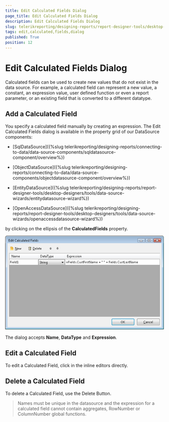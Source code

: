 ```yaml
---
title: Edit Calculated Fields Dialog
page_title: Edit Calculated Fields Dialog 
description: Edit Calculated Fields Dialog
slug: telerikreporting/designing-reports/report-designer-tools/desktop-designers/tools/edit-calculated-fields-dialog
tags: edit,calculated,fields,dialog
published: True
position: 12
---
```


# Edit Calculated Fields Dialog

Calculated fields can be used to create new values that do not exist in the data source. For example, a calculated field can represent a new value, a constant, an expression value, user defined function or even a report parameter, or an existing field that is converted to a different datatype.

## Add a Calculated Field

You specify a calculated field manually by creating an expression. The Edit Calculated Fields dialog is available in the property grid of our DataSource components: 

* [SqlDataSource]({%slug telerikreporting/designing-reports/connecting-to-data/data-source-components/sqldatasource-component/overview%})

* [ObjectDataSource]({%slug telerikreporting/designing-reports/connecting-to-data/data-source-components/objectdatasource-component/overview%})

* [EntityDataSource]({%slug telerikreporting/designing-reports/report-designer-tools/desktop-designers/tools/data-source-wizards/entitydatasource-wizard%})

* [OpenAccessDataSource]({%slug telerikreporting/designing-reports/report-designer-tools/desktop-designers/tools/data-source-wizards/openaccessdatasource-wizard%})

by clicking on the ellipsis of the __CalculatedFields__ property. 

  ![](images/CalculatedFields.png)

The dialog accepts __Name__, __DataType__ and __Expression__. 

## Edit a Calculated Field

To edit a Calculated Field, click in the inline editors directly.

## Delete a Calculated Field

To delete a Calculated Field, use the Delete Button.

> Names must be unique in the datasource and the expression for a calculated field cannot contain aggregates, RowNumber or ColumnNumber global functions. 


